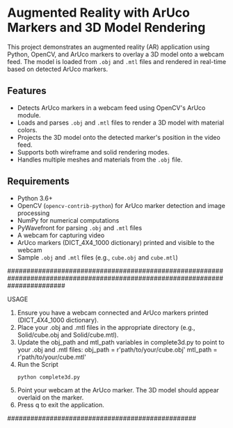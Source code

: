 # Augmented Reality with ArUco Markers and 3D Model Rendering

This project demonstrates an augmented reality (AR) application using Python, OpenCV, and ArUco markers to overlay a 3D model onto a webcam feed. The model is loaded from `.obj` and `.mtl` files and rendered in real-time based on detected ArUco markers.

## Features
- Detects ArUco markers in a webcam feed using OpenCV's ArUco module.
- Loads and parses `.obj` and `.mtl` files to render a 3D model with material colors.
- Projects the 3D model onto the detected marker's position in the video feed.
- Supports both wireframe and solid rendering modes.
- Handles multiple meshes and materials from the `.obj` file.

## Requirements
- Python 3.6+
- OpenCV (`opencv-contrib-python`) for ArUco marker detection and image processing
- NumPy for numerical computations
- PyWavefront for parsing `.obj` and `.mtl` files
- A webcam for capturing video
- ArUco markers (DICT_4X4_1000 dictionary) printed and visible to the webcam
- Sample `.obj` and `.mtl` files (e.g., `cube.obj` and `cube.mtl`)

###############################################################################################################################

USAGE

1. Ensure you have a webcam connected and ArUco markers printed (DICT_4X4_1000 dictionary).
2. Place your .obj and .mtl files in the appropriate directory (e.g., Solid/cube.obj and Solid/cube.mtl).
3. Update the obj_path and mtl_path variables in complete3d.py to point to your .obj and .mtl files:
	obj_path = r'path/to/your/cube.obj'
 	mtl_path = r'path/to/your/cube.mtl'
4. Run the Script 
	```bash 
 	python complete3d.py

5. Point your webcam at the ArUco marker. The 3D model should appear overlaid on the marker.
6. Press q to exit the application.

#################################################

	
